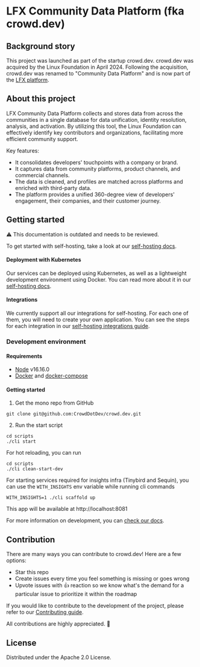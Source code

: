 
<!-- BODY -->

# LFX Community Data Platform (fka crowd.dev) 
## Background story
This project was launched as part of the startup crowd.dev. crowd.dev was acquired by the Linux Foundation in April 2024. Following the acquisition, crowd.dev was renamed to "Community Data Platform" and is now part of the [LFX platform](https://lfx.linuxfoundation.org/).

## About this project
LFX Community Data Platform collects and stores data from across the communities in a single database for data unification, identity resolution, analysis, and activation. By utilizing this tool, the Linux Foundation can effectively identify key contributors and organizations, facilitating more efficient community support.

Key features:
* It consolidates developers' touchpoints with a company or brand.
* It captures data from community platforms, product channels, and commercial channels.
* The data is cleaned, and profiles are matched across platforms and enriched with third-party data.
* The platform provides a unified 360-degree view of developers' engagement, their companies, and their customer journey.


## Getting started
⚠️ This documentation is outdated and needs to be reviewed.

To get started with self-hosting, take a look at our [self-hosting docs](https://docs.crowd.dev/docs/getting-started-with-self-hosting).

#### Deployment with Kubernetes

Our services can be deployed using Kubernetes, as well as a lightweight development environment using Docker. You can read more about it in our [self-hosting docs](https://docs.crowd.dev/docs/deployment).

#### Integrations

We currently support all our integrations for self-hosting. For each one of them, you will need to create your own application. You can see the steps for each integration in our [self-hosting integrations guide](https://docs.crowd.dev/docs/self-hosting).

### Development environment

#### <a name="requirements">Requirements</a>

- [Node](https://nodejs.org/en) v16.16.0
- [Docker](https://docs.docker.com/get-docker/) and [docker-compose](https://docs.docker.com/compose/install/)

#### <a name="getting_started">Getting started</a>

1. Get the mono repo from GitHub

```shell
git clone git@github.com:CrowdDotDev/crowd.dev.git
```

2. Run the start script

```shell
cd scripts
./cli start
```

For hot reloading, you can run

```shell
cd scripts
./cli clean-start-dev
```

For starting services required for insights infra (Tinybird and Sequin),
you can use the `WITH_INSIGHTS` env variable while running cli commands
```
WITH_INSIGHTS=1 ./cli scaffold up
```

This app will be available at http://localhost:8081

For more information on development, you can <a href="https://docs.crowd.dev/docs/docker-compose-single-machine-development-with-docker-images">check our docs</a>.


## Contribution

There are many ways you can contribute to crowd.dev! Here are a few options:

- Star this repo
- Create issues every time you feel something is missing or goes wrong
- Upvote issues with 👍 reaction so we know what's the demand for a particular issue to prioritize it within the roadmap

If you would like to contribute to the development of the project, please refer to our [Contributing guide](https://github.com/CrowdDotDev/crowd.dev/blob/main/CONTRIBUTING.md).

All contributions are highly appreciated. 🙏

## License

Distributed under the Apache 2.0 License.
